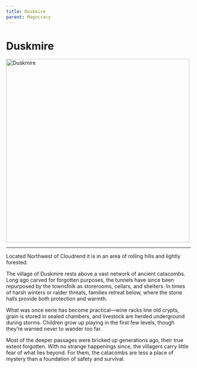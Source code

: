 ```yaml
---
title: Duskmire
parent: Magocracy
---
```


# Duskmire

<img src="Duskmire.png" alt="Duskmire" width="500"/>

---

Located Northwest of Cloudrend it is in an area of rolling hills and lightly forested.

The village of Duskmire rests above a vast network of ancient catacombs. Long ago carved for forgotten purposes, the tunnels have since been repurposed by the townsfolk as storerooms, cellars, and shelters. In times of harsh winters or raider threats, families retreat below, where the stone halls provide both protection and warmth.

What was once eerie has become practical—wine racks line old crypts, grain is stored in sealed chambers, and livestock are herded underground during storms. Children grow up playing in the first few levels, though they’re warned never to wander too far.

Most of the deeper passages were bricked up generations ago, their true extent forgotten. With no strange happenings since, the villagers carry little fear of what lies beyond. For them, the catacombs are less a place of mystery than a foundation of safety and survival.

